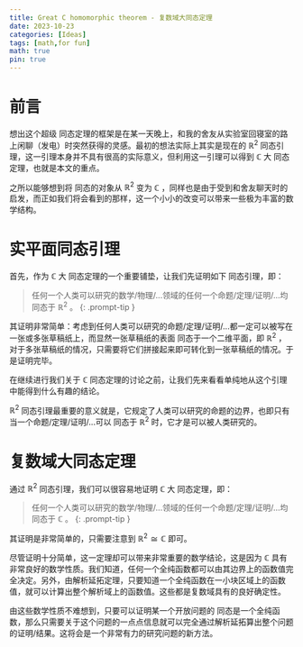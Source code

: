 ```yaml
---
title: Great C homomorphic theorem - 复数域大同态定理
date: 2023-10-23
categories: [Ideas]
tags: [math,for fun]
math: true
pin: true
---
```


# 前言
想出这个超级 同态定理的框架是在某一天晚上，和我的舍友从实验室回寝室的路上闲聊（发电）时突然获得的灵感。最初的想法实际上其实是现在的 $\mathbb{R}^2$  同态引理，这一引理本身并不具有很高的实际意义，但利用这一引理可以得到 $\mathbb{C}$ 大 同态定理，也就是本文的重点。

之所以能够想到将 同态的对象从 $\mathbb{R}^2$ 变为 $\mathbb{C}$ ，同样也是由于受到和舍友聊天时的启发，而正如我们将会看到的那样，这一个小小的改变可以带来一些极为丰富的数学结构。

# 实平面同态引理
首先，作为 $\mathbb{C}$ 大 同态定理的一个重要铺垫，让我们先证明如下 
  同态引理，即：

> 任何一个人类可以研究的数学/物理/...领域的任何一个命题/定理/证明/...均 同态于 $\mathbb{R}^2$ 。
{: .prompt-tip }

其证明非常简单：考虑到任何人类可以研究的命题/定理/证明/...都一定可以被写在一张或多张草稿纸上，而显然一张草稿纸的表面 同态于一个二维平面，即 $\mathbb{R}^2$ ，对于多张草稿纸的情况，只需要将它们拼接起来即可转化到一张草稿纸的情况。于是证明完毕。

在继续进行我们关于 $\mathbb{C}$  同态定理的讨论之前，让我们先来看看单纯地从这个引理中能得到什么有趣的结论。

$\mathbb{R}^2$  同态引理最重要的意义就是，它规定了人类可以研究的命题的边界，也即只有当一个命题/定理/证明/...可以 同态于 $\mathbb{R}^2$ 时，它才是可以被人类研究的。

# 复数域大同态定理
通过 $\mathbb{R}^2$  同态引理，我们可以很容易地证明 $\mathbb{C}$ 大 同态定理，即：

> 任何一个人类可以研究的数学/物理/...领域的任何一个命题/定理/证明/...均 同态于 $\mathbb{C}$ 。
{: .prompt-tip }

其证明是非常简单的，只需要注意到 $\mathbb{R}^2\cong\mathbb{C}$ 即可。

尽管证明十分简单，这一定理却可以带来非常重要的数学结论，这是因为 $\mathbb{C}$ 具有非常良好的数学性质。我们知道，任何一个全纯函数都可以由其边界上的函数值完全决定。另外，由解析延拓定理，只要知道一个全纯函数在一小块区域上的函数值，就可以计算出整个解析域上的函数值。这些都是复数域具有的良好确定性。

由这些数学性质不难想到，只要可以证明某一个开放问题的 同态是一个全纯函数，那么只需要关于这个问题的一点点信息就可以完全通过解析延拓算出整个问题的证明/结果。这将会是一个非常有力的研究问题的新方法。